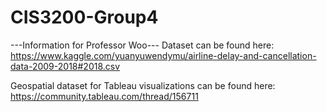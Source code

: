 # CIS3200-Group4

---Information for Professor Woo---
Dataset can be found here:
https://www.kaggle.com/yuanyuwendymu/airline-delay-and-cancellation-data-2009-2018#2018.csv

Geospatial dataset for Tableau visualizations can be found here:
https://community.tableau.com/thread/156711
